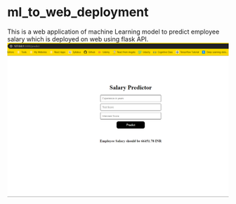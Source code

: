 # ml_to_web_deployment
This is a web application of machine Learning model to predict employee salary which is deployed on web using flask API.
![](images/showcase.png)
